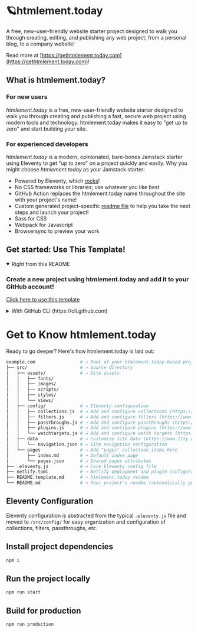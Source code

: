 # 🪐htmlement.today
A free, new-user-friendly website starter project designed to walk you through creating, editing, and publishing any web project; from a personal blog, to a company website!

Read more at [https://gethtmlement.today.com](https://gethtmlement.today.com)!

## What is htmlement.today?
### For new users
_htmlement.today_ is a free, new-user-friendly website starter designed to walk you through creating and publishing a fast, secure web project using modern tools and technology. htmlement.today makes it easy to "get up to zero" and start building your site.

### For experienced developers
_htmlement.today_ is a modern, opinionated, bare-bones Jamstack starter using Eleventy to get "up to zero" on a project quickly and easily.
Why you might choose _htmlement.today_ as your Jamstack starter:
* Powered by Eleventy, which [rocks](https://11ty.rocks)!
* No CSS frameworks or libraries; use whatever you like best
* GitHub Action replaces the htmlement.today name throughout the site with your project's name!
* Custom generated project-specific [readme file](https://github.com/MWDelaney/htmlement.today/blob/master/README.htmlement.today.md) to help you take the next steps and launch your project!
* Sass for CSS
* Webpack for Javascript
* Browsersync to preview your work

 ## Get started: Use This Template!
<details open>
 <summary>Right from this README</summary>
 
 ###  Create a new project using htmlement.today and add it to your GitHub account!
 [Click here to use this template](https://github.com/MWDelaney/htmlement.today/generate)
 </details>

<details>
 <summary>With GitHub CLI (https://cli.github.com)</summary>

 ### Get started from your command line
 ```sh
  gh repo create example.com --template MWDelaney/htmlement.today
 ```
</details>

# Get to Know htmlement.today
Ready to go deeper? Here's how htmlement.today is laid out:

```sh
example.com                 # → Root of your htmlement.today-based project
├── src/                    # → Source directory
│   ├── assets/             # → Site assets
│   │   ├── fonts/
│   │   ├── images/
│   │   ├── scripts/
│   │   ├── styles/
│   │   └── views/
│   ├── config/             # → Eleventy configuration
│   │   ├── collections.js  # → Add and configure collections (https://www.11ty.dev/docs/collections/)
│   │   ├── filters.js      # → Add and configure filters (https://www.11ty.dev/docs/filters/)
│   │   ├── passthroughs.js # → Add and configure passthroughs (https://www.11ty.dev/docs/copy/)
│   │   ├── plugins.js      # → Add and configure plugins (https://www.11ty.dev/docs/plugins/)
│   │   └── watchtargets.js # → Add and configure watch targets (https://www.11ty.dev/docs/watch-serve/)
│   ├── data                # → Customize site data (https://www.11ty.dev/docs/data/)
│   │   └── navigation.json # → Site navigation configuration
│   └── pages               # → Add "pages" collection items here
│       ├── index.md        # → Default index page
│       └── pages.json      # → Shared pages attributes
├── .eleventy.js            # → Core Eleventy config file
├── netlify.toml            # → Netlify deployment and plugin configuration (optional)
├── README.template.md      # → htmlement.today readme
└── README.md               # → Your project's readme (automatically generated when this template is used)
```

## Eleventy Configuration
Eleventy configuration is abstracted from the typical `.eleventy.js` file and moved to `/src/config/` for easy organization and configuration of collections, filters, passthroughs, etc.
## Install project dependencies
```bash
npm i
```

## Run the project locally
```bash
npm run start
```

## Build for production
```bash
npm run production
```

